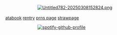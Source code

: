 
⠀⠀ ⠀⠀ ⠀⠀ ⠀⠀ ⠀⠀ ⠀⠀ ⠀⠀⠀⠀⠀ ⠀ ⠀[![Untitled782-20250308152824.png](https://i.postimg.cc/44QXtGs1/Untitled782-20250308152824.png)](https://postimg.cc/bddXcKGG)
⠀⠀⠀⠀ ⠀⠀⠀ ⠀⠀⠀⠀ ⠀⠀⠀ ⠀⠀ ⠀⠀⠀ ⠀⠀⠀⠀ ⠀⠀⠀ ⠀⠀⠀⠀⠀⠀ ⠀⠀⠀ ⠀⠀⠀⠀ ⠀⠀⠀ ⠀⠀⠀⠀ ⠀⠀⠀ ⠀⠀⠀⠀[atabook](https://4saken.atabook.org) [rentry](https://rentry.co/babble) [prns page](https://en.pronouns.page/@velvian) [strawpage](https://doublefedora.straw.page/)

 ⠀⠀ ⠀⠀⠀⠀⠀ ⠀⠀ ⠀⠀⠀⠀⠀ ⠀ ⠀⠀ ⠀ ⠀ [![spotify-github-profile](https://spotify-github-profile.kittinanx.com/api/view?uid=316jynlqyyw2teijbwdr2dzem624&cover_image=true&theme=novatorem&show_offline=false&background_color=121212&interchange=false&bar_color=cbf0ff&bar_color_cover=false)](https://github.com/kittinan/spotify-github-profile)
</p>
⠀⠀ ⠀⠀⠀ ⠀⠀⠀⠀ ⠀⠀⠀ ⠀⠀⠀⠀ ⠀⠀⠀ ⠀⠀⠀⠀ ⠀⠀⠀ ⠀⠀⠀⠀ ⠀⠀⠀ ⠀⠀⠀⠀ ⠀⠀⠀ ⠀⠀
